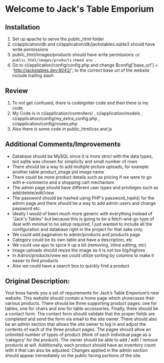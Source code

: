 # Welcome to Jack's Table Emporium

## Installation
1. Set up apache to serve the public_html folder
2. ci/application/db and ci/application/db/jackstables.sqlite3 should have write permissions
3. public_html/images/products should have write permissions
  ```cd public_html/images/products```
  ```chmod a+w .```
4. Go to ci/application/config/config.php and change $config['base_url'] = 'http://jackstables.dev:8042/'; to the correct base url of the website include trailing slash

## Review
1. To not get confused, there is codeigniter code and then there is my code. 
2. My Code is in ci/application/controllers/ , ci/application/models , ci/application/config/my_extra_config.php , ci/application/config/routes.php
3. Also there is some code in public_html/css and js

## Additional Comments/Improvements
- Database should be MySQL since it is more strict with the data types, but sqlite was chosen for simplicity and small number of rows
- There should be a way to add multiple picture uploads, for example another table product_image pid image name
- There could be more product details such as pricing if we were to go with e-commerce and a shopping cart mechanism
- The admin page should have different user types and privileges such as add/delete/edit/view 
- The password should be hashed using PHP's password_hash() for the admin page and there should be a way to add admin users and change password etc.
- Ideally I would of been much more generic with everything instead of "Jack's Tables" but because this is going to be a fetch-and-go type of deal with minimal to no setup required, I just wanted to include all the configuration and database right in the project for that sake only.
- We could add pagination to admin/products and products page
- Category could be its own table and have a description, etc
- We could use ajax to spice it up a bit (removing, inline editing, etc)
- Image uploads should resize the image so it is not too big/highres
- In Admin/products/view we could utilize sorting by columns to make it easier to find products
- Also we could have a search box to quickly find a product

## Original Description:

Your boss hands you a set of requirements for Jack’s Table Emporium’s new website. This website should contain a home page which showcases their various products. There should be three supporting product pages: one for tables, one for chairs and one for table accessories. Finally, there should be a contact form. The contact form should validate that the proper fields are completed and send the form via email to the site owner.
There should also be an admin section that allows the site owner to log in and adjust the contents of each of the three product pages. The pages should allow an unlimited number of types of product (think of each individual page as a ‘category’ for the product). The owner should be able to add / edit / remove products at will. Additionally, each product should have an inventory count with it that can also be adjusted. Changes applied in the admin section should appear immediately on the public facing portions of the site.



